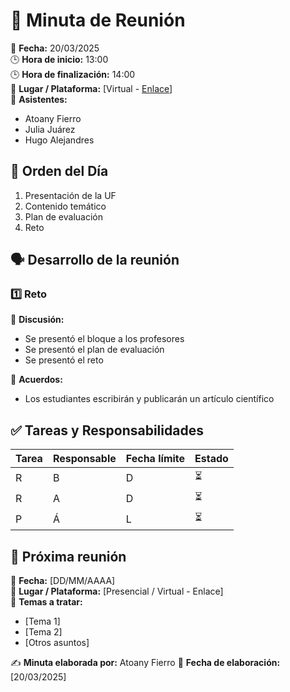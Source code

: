 # 📝 Minuta de Reunión  

📆 **Fecha:** 20/03/2025  
🕒 **Hora de inicio:** 13:00  
🕒 **Hora de finalización:** 14:00  
📍 **Lugar / Plataforma:** [Virtual - [Enlace](https://itesm.zoom.us/my/atoany)]  
👥 **Asistentes:**  
- Atoany Fierro 
- Julia Juárez
- Hugo Alejandres

## 📌 Orden del Día  
1. Presentación de la UF
2. Contenido temático
3. Plan de evaluación
5. Reto   

## 🗣️ Desarrollo de la reunión  
### 1️⃣ Reto  
📝 **Discusión:**  
- Se presentó el bloque a los profesores
- Se presentó el plan de evaluación
- Se presentó el reto

📌 **Acuerdos:**  
- Los estudiantes escribirán y publicarán un artículo científico



## ✅ Tareas y Responsabilidades  
| Tarea | Responsable | Fecha límite | Estado |
|-------|------------|--------------|--------|
| R | B | D | ⏳ |
| R | A | D | ⏳ |
| P | Á | L | ⏳ |

## 📅 Próxima reunión  
📆 **Fecha:** [DD/MM/AAAA]  
📍 **Lugar / Plataforma:** [Presencial / Virtual - Enlace]  
📌 **Temas a tratar:**  
- [Tema 1]  
- [Tema 2]  
- [Otros asuntos]  

✍️ **Minuta elaborada por:** Atoany Fierro 
📅 **Fecha de elaboración:** [20/03/2025]  
